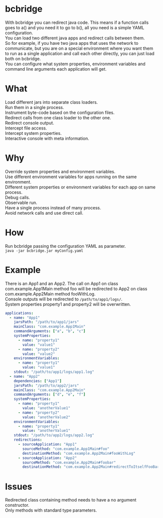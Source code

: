 # bcbridge
With bcbridge you can redirect java code. This means if a function calls goes to a() and you need it to go to b(), 
all you need is a simple YAML configuration.  
You can load two different java apps and redirect calls between them.  
So for example, if you have two java apps that uses the network to communicate, but you are on a special environment 
where you want them to run as a single application and call each other directly, you can just load both on bcbridge.  
You can configure what system properties, environment variables and command line arguments each application will get.     

# What

Load different jars into separate class loaders.  
Run them in a single process.  
Instrument byte-code based on the configuration files.  
Redirect calls from one class loader to the other one.  
Redirect console output.  
Intercept file access.  
Intercept system properties.  
Interactive console with meta information.  

# Why

Override system properties and environment variables.  
Use different environment variables for apps running on the same environment.  
Different system properties or environment variables for each app on same process.  
Debug calls.  
Observable run.  
Have a single process instead of many process.  
Avoid network calls and use direct call.  

# How

Run bcbridge passing the configuration YAML as parameter.  
`java -jar bcbridge.jar myConfig.yaml`

# Example 

There is an App1 and an App2. The call on App1 on class com.example.App1Main method foo will be redirected to App2 on 
class com.example.App2Main method fooWithLog.  
Console outputs will be redirected to `/path/to/app1/logs/`.  
System properties property1 and property2 will be overwritten.

```yaml
applications:
  - name: "App1"
    jarsPath: "/path/to/app1/jars"
    mainClass: "com.example.App1Main"
    commandArguments: ["a", "b", "c"]
    systemProperties:
      - name: "property1"
        value: "value1"
      - name: "property2"
        value: "value2"
    environmentVariables:
      - name: "property1"
        value: "value1"
    stdout: "/path/to/app1/logs/app1.log"
  - name: "App2"
    dependencies: ["App1"]
    jarsPath: "/path/to/app2/jars"
    mainClass: "com.example.App2Main"
    commandArguments: ["d", "e", "f"]
    systemProperties:
      - name: "property1"
        value: "anotherValue1"
      - name: "property2"
        value: "anotherValue2"
    environmentVariables:
      - name: "property1"
        value: "anotherValue1"
    stdout: "/path/to/app2/logs/app2.log"
    redirections:
      - sourceApplication: "App1"
        sourceMethod: "com.example.App1Main#foo"
        destinationMethod: "com.example.App2Main#fooWithLog"
      - sourceApplication: "App2"
        sourceMethod: "com.example.App2Main#foobar"
        destinationMethod: "com.example.App2Main#redirectToItselfFooBar"
```

# Issues

Redirected class containing method needs to have a no argument constructor.  
Only methods with standard type parameters.